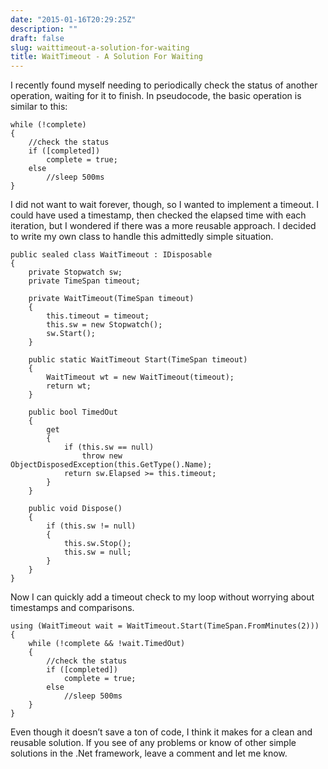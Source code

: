 ```yaml
---
date: "2015-01-16T20:29:25Z"
description: ""
draft: false
slug: waittimeout-a-solution-for-waiting
title: WaitTimeout - A Solution For Waiting
---
```



I recently found myself needing to periodically check the status of another operation, waiting for it to finish. In pseudocode, the basic operation is similar to this:

```
while (!complete)
{
    //check the status
    if ([completed])
        complete = true;
    else
        //sleep 500ms
}
```

I did not want to wait forever, though, so I wanted to implement a timeout. I could have used a timestamp, then checked the elapsed time with each iteration, but I wondered if there was a more reusable approach. I decided to write my own class to handle this admittedly simple situation.

```
public sealed class WaitTimeout : IDisposable
{
    private Stopwatch sw;
    private TimeSpan timeout;

    private WaitTimeout(TimeSpan timeout)
    {
        this.timeout = timeout;
        this.sw = new Stopwatch();
        sw.Start();
    }

    public static WaitTimeout Start(TimeSpan timeout)
    {
        WaitTimeout wt = new WaitTimeout(timeout);
        return wt;
    }

    public bool TimedOut
    {
        get
        {
            if (this.sw == null)
                throw new ObjectDisposedException(this.GetType().Name);
            return sw.Elapsed >= this.timeout;
        }
    }

    public void Dispose()
    {
        if (this.sw != null)
        {
            this.sw.Stop();
            this.sw = null;
        }
    }
}
```

Now I can quickly add a timeout check to my loop without worrying about timestamps and comparisons.

```
using (WaitTimeout wait = WaitTimeout.Start(TimeSpan.FromMinutes(2)))
{
    while (!complete && !wait.TimedOut)
    {
        //check the status
        if ([completed])
            complete = true;
        else
            //sleep 500ms
    }
}
```

Even though it doesn’t save a ton of code, I think it makes for a clean and reusable solution. If you see of any problems or know of other simple solutions in the .Net framework, leave a comment and let me know.

